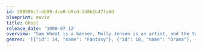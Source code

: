 ```yaml
---
id: 288596cf-db99-4ce0-b9cd-3d8b1b47fa0d
blueprint: movie
title: Ghost
release_date: '1990-07-12'
overview: "Sam Wheat is a banker, Molly Jensen is an artist, and the two are madly in love. However, when Sam is murdered by his friend and corrupt business partner Carl Bruner over a shady business deal, he is left to roam the earth as a powerless spirit. When he learns of Carl's betrayal, Sam must seek the help of psychic Oda Mae Brown to set things right and protect Molly from Carl and his goons."
genres: '[{"id": 14, "name": "Fantasy"}, {"id": 18, "name": "Drama"}, {"id": 53, "name": "Thriller"}, {"id": 9648, "name": "Mystery"}, {"id": 10749, "name": "Romance"}]'
---
```

